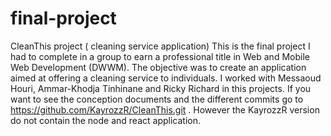 # final-project
CleanThis project ( cleaning service application)
This is the final project I had to complete in a group to earn a professional title in Web and Mobile Web Development (DWWM). The objective was to create an application aimed at offering a cleaning service to individuals. I worked with Messaoud Houri, Ammar-Khodja Tinhinane and Ricky Richard in this projects. If you want to see the conception documents and the different commits go to https://github.com/KayrozzR/CleanThis.git . However the KayrozzR version do not contain the node and react application.
